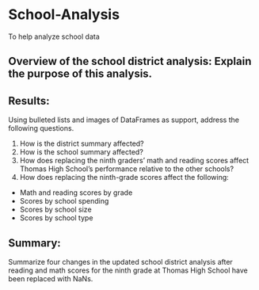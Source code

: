 # School-Analysis
To help analyze school data

## Overview of the school district analysis: Explain the purpose of this analysis.

## Results: 
Using bulleted lists and images of DataFrames as support, address the following questions.

1. How is the district summary affected?
2. How is the school summary affected?
3. How does replacing the ninth graders’ math and reading scores affect Thomas High School’s performance relative to the other schools?
4. How does replacing the ninth-grade scores affect the following:
- Math and reading scores by grade
- Scores by school spending
- Scores by school size
- Scores by school type


## Summary:
Summarize four changes in the updated school district analysis after reading and math scores for the ninth grade at Thomas High School have been replaced with NaNs.
